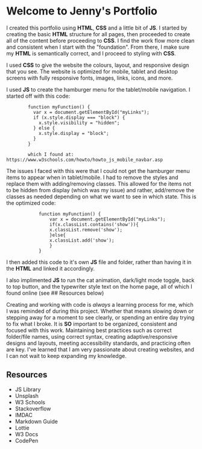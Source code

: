 # Welcome to Jenny's Portfolio

I created this portfolio using **HTML**, **CSS** and a little bit of **JS**. I started by creating the basic **HTML** structure for all pages, then proceeded to create all of the content before proceeding to **CSS**. I find the work flow more clean and consistent when I start with the "foundation". From there, I make sure my **HTML** is semantically correct, and I proceed to styling with **CSS**.

I used **CSS** to give the website the colours, layout, and responsive design that you see. The website is optimized for mobile, tablet and desktop screens with fully responsive fonts, images, links, icons, and more.

I used **JS** to create the hamburger menu for the tablet/mobile navigation. I started off with this code: 

            function myFunction() {
              var x = document.getElementById("myLinks");
              if (x.style.display === "block") {
                x.style.visibility = "hidden";
              } else {
                x.style.display = "block";
              }
            }

            which I found at: https://www.w3schools.com/howto/howto_js_mobile_navbar.asp 

The issues I faced with this were that I could not get the hamburger menu items to appear when in tablet/mobile. I had to remove the styles and replace them with adding/removing classes. This allowed for the items not to be hidden from display (which was my issue) and rather, add/remove the classes as needed depending on what we want to see in which state. This is the optimized code: 

                function myFunction() {
                    var x = document.getElementById("myLinks");
                    if(x.classList.contains('show')){
                    x.classList.remove('show');
                    }else{
                    x.classList.add('show');
                    }
                }

I then added this code to it's own **JS** file and folder, rather than having it in the **HTML** and linked it accordingly.

I also implimented **JS** to run the cat animation, dark/light mode toggle, back to top button, and the typewriter style text on the home page, all of which I found online (see ## Resources below)

Creating and working with code is *always* a learning process for me, which I was reminded of during this project. Whether that means slowing down or stepping away for a moment to see clearly, or spending an entire day trying to fix what I broke. It is **SO** important to be organized, consistent and focused with this work. Maintaining best practices such as correct folder/file names, using correct syntax, creating adaptive/responsive designs and layouts, meeting accessibility standards, and practicing often are key. I've learned that I am very passionate about creating websites, and I can not wait to keep expanding my knowledge. 


## Resources
- JS Library
- Unsplash
- W3 Schools
- Stackoverflow
- IMDAC
- Markdown Guide
- Lottie
- W3 Docs
- CodePen